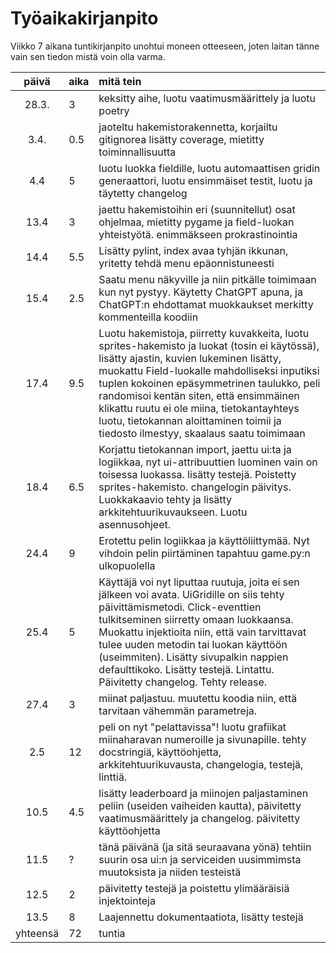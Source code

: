 # Työaikakirjanpito

Viikko 7 aikana tuntikirjanpito unohtui moneen otteeseen, joten laitan tänne vain sen tiedon mistä voin olla varma.

| päivä | aika | mitä tein  |
| :----:|:-----| :-----|
| 28.3. | 3    | keksitty aihe, luotu vaatimusmäärittely ja luotu poetry|
| 3.4. | 0.5    | jaoteltu hakemistorakennetta, korjailtu gitignorea lisätty coverage, mietitty toiminnallisuutta|
| 4.4 | 5    | luotu luokka fieldille, luotu automaattisen gridin generaattori, luotu ensimmäiset testit, luotu ja täytetty changelog|
| 13.4 | 3    | jaettu hakemistoihin eri (suunnitellut) osat ohjelmaa, mietitty pygame ja field-luokan yhteistyötä. enimmäkseen prokrastinointia|
| 14.4 | 5.5    | Lisätty pylint, index avaa tyhjän ikkunan, yritetty tehdä menu epäonnistuneesti |
| 15.4 | 2.5   | Saatu menu näkyville ja niin pitkälle toimimaan kun nyt pystyy. Käytetty ChatGPT apuna, ja ChatGPT:n ehdottamat muokkaukset merkitty kommenteilla koodiin |
| 17.4 | 9.5   | Luotu hakemistoja, piirretty kuvakkeita, luotu sprites-hakemisto ja luokat (tosin ei käytössä), lisätty ajastin, kuvien lukeminen lisätty, muokattu Field-luokalle mahdolliseksi inputiksi tuplen kokoinen epäsymmetrinen taulukko, peli randomisoi kentän siten, että ensimmäinen klikattu ruutu ei ole miina, tietokantayhteys luotu, tietokannan aloittaminen toimii ja tiedosto ilmestyy, skaalaus saatu toimimaan |
| 18.4 | 6.5   | Korjattu tietokannan import, jaettu ui:ta ja logiikkaa, nyt ui-attribuuttien luominen vain on toisessa luokassa. lisätty testejä. Poistetty sprites-hakemisto. changelogin päivitys. Luokkakaavio tehty ja lisätty arkkitehtuurikuvaukseen. Luotu asennusohjeet. |
| 24.4 | 9   | Erotettu pelin logiikkaa ja käyttöliittymää. Nyt vihdoin pelin piirtäminen tapahtuu game.py:n ulkopuolella|
| 25.4 | 5   | Käyttäjä voi nyt liputtaa ruutuja, joita ei sen jälkeen voi avata. UiGridille on siis tehty päivittämismetodi. Click-eventtien tulkitseminen siirretty omaan luokkaansa. Muokattu injektioita niin, että vain tarvittavat tulee uuden metodin tai luokan käyttöön (useimmiten). Lisätty sivupalkin nappien defaulttikoko. Lisätty testejä. Lintattu. Päivitetty changelog. Tehty release.|
|27.4|3|miinat paljastuu. muutettu koodia niin, että tarvitaan vähemmän parametreja.|
|2.5|12|peli on nyt "pelattavissa"! luotu grafiikat miinaharavan numeroille ja sivunapille. tehty docstringiä, käyttöohjetta, arkkitehtuurikuvausta, changelogia, testejä, linttiä.|
|10.5|4.5| lisätty leaderboard ja miinojen paljastaminen peliin (useiden vaiheiden kautta), päivitetty vaatimusmäärittely ja changelog. päivitetty käyttöohjetta| 
|11.5|?| tänä päivänä (ja sitä seuraavana yönä) tehtiin suurin osa ui:n ja serviceiden uusimmimsta muutoksista ja niiden testeistä| 
|12.5|2| päivitetty testejä ja poistettu ylimääräisiä injektointeja| 
|13.5|8| Laajennettu dokumentaatiota, lisätty testejä| 
|yhteensä|72|tuntia|